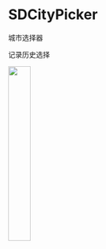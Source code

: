 # SDCityPicker
城市选择器

记录历史选择

<img src="https://github.com/SlowDony/SDCityPicker/blob/master/SDCityPicker/SDCityPicker/SDConfig/SDCityPicker.gif" width="30%" height="30%">
